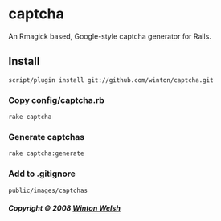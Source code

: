 captcha
=======

An Rmagick based, Google-style captcha generator for Rails.


Install
-------

	script/plugin install git://github.com/winton/captcha.git

### Copy config/captcha.rb

	rake captcha

### Generate captchas
	
	rake captcha:generate

### Add to .gitignore

	public/images/captchas


##### Copyright &copy; 2008 [Winton Welsh](mailto:mail@wintoni.us)